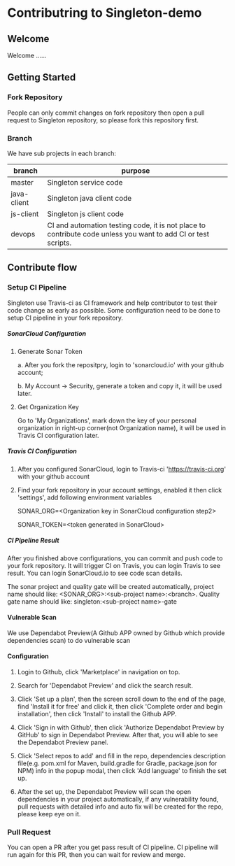 # Contributring to Singleton-demo

## Welcome

Welcome ......


## Getting Started

### Fork Repository

People can only commit changes on fork repository then open a pull request to Singleton repository, so please fork this repository first.

### Branch

We have sub projects in each branch:

| branch         | purpose |
|----------------|---------|
|   master       | Singleton service code  |
|   java-client  | Singleton java client code  |
|   js-client    | Singleton js client code  |
|   devops       | CI and automation testing code, it is not place to contribute code unless you want to add CI or test scripts.  |


## Contribute flow


### Setup CI Pipeline
Singleton use Travis-ci as CI framework and help contributor to test their code change as early as possible. Some configuration need to be done to setup CI pipeline in your fork repository.

##### SonarCloud Configuration
1. Generate Sonar Token

    a. After you fork the repositpry, login to 'sonarcloud.io' with your github account;
    
    b. My Account -> Security, generate a token and copy it, it will be used later.
    
2. Get Organization Key

    Go to 'My Organizations', mark down the key of your personal organization in right-up corner(not Organization name), it will be used in Travis CI configuration later.

##### Travis CI Configuration

1. After you configured SonarCloud, login to Travis-ci 'https://travis-ci.org' with your github account

2. Find your fork repository in your account settings, enabled it then click 'settings', add following environment variables
    
    SONAR_ORG=\<Organization key in SonarCloud configuration step2\>
    
    SONAR_TOKEN=\<token generated in SonarCloud\>
    
##### CI Pipeline Result

After you finished above configurations, you can commit and push code to your fork repository. It will trigger CI on Travis, you can login Travis to see result. You can login SonarCloud.io to see code scan details.

The sonar project and quality gate will be created automatically, project name should like: <SONAR_ORG>:\<sub-project name\>:\<branch>. Quality gate name should like: singleton:\<sub-project name\>-gate

#### Vulnerable Scan

We use Dependabot Preview(A Github APP owned by Github which provide dependencies scan) to do vulnerable scan

#### Configuration

1. Login to Github, click 'Marketplace' in navigation on top.

2. Search for 'Dependabot Preview' and click the search result.

3. Click 'Set up a plan', then the screen scroll down to the end of the page, find 'Install it for free' and click it, then click 'Complete order and begin installation', then click 'Install' to install the Github APP.

4. Click 'Sign in with Github', then click 'Authorize Dependabot Preview by GitHub' to sign in Dependabot Preview. After that, you will able to see the Dependabot Preview panel.

5. Click 'Select repos to add' and fill in the repo, dependencies description file(e.g. pom.xml for Maven, build.gradle for Gradle, package.json for NPM) info in the popup modal, then click 'Add language' to finish the set up.

6. After the set up, the Dependabot Preview will scan the open dependencies in your project automatically, if any vulnerability found, pull requests with detailed info and auto fix will be created for the repo, please keep eye on it.

### Pull Request

You can open a PR after you get pass result of CI pipeline. CI pipeline will run again for this PR, then you can wait for review and merge.



